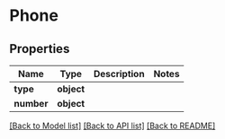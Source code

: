 # Phone

## Properties
Name | Type | Description | Notes
------------ | ------------- | ------------- | -------------
**type** | **object** |  | 
**number** | **object** |  | 

[[Back to Model list]](../README.md#documentation-for-models) [[Back to API list]](../README.md#documentation-for-api-endpoints) [[Back to README]](../README.md)

